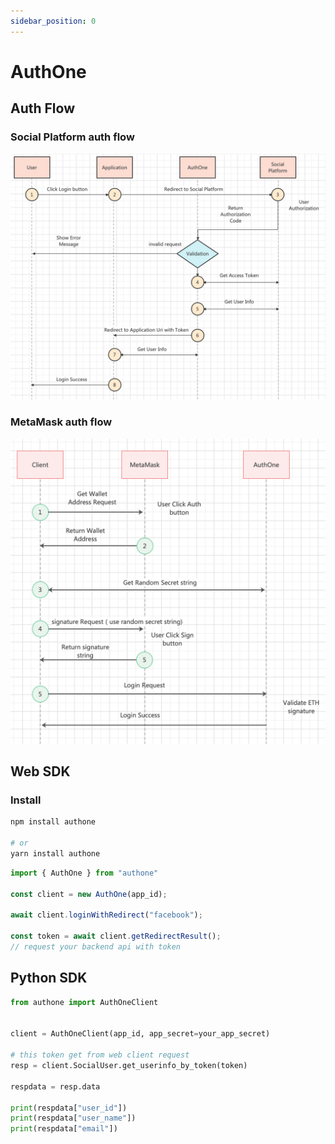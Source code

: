```yaml
---
sidebar_position: 0
---
```


# AuthOne


## Auth Flow

### Social Platform auth flow

![image](../../static/img/SocialAuthFlow.jpg)

### MetaMask auth flow

![image](../../static/img/MetaMaskAuthFlow.jpg)

## Web SDK

### Install

```bash
npm install authone

# or
yarn install authone
```


```javascript
import { AuthOne } from "authone"

const client = new AuthOne(app_id);

await client.loginWithRedirect("facebook");

const token = await client.getRedirectResult();
// request your backend api with token
```


## Python SDK

```python
from authone import AuthOneClient


client = AuthOneClient(app_id, app_secret=your_app_secret)

# this token get from web client request
resp = client.SocialUser.get_userinfo_by_token(token)

respdata = resp.data

print(respdata["user_id"])
print(respdata["user_name"])
print(respdata["email"])
```
